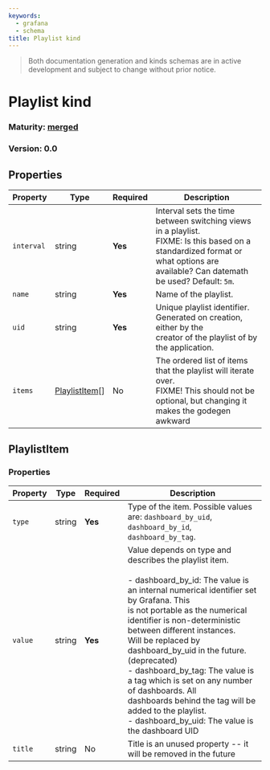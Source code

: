 ```yaml
---
keywords:
  - grafana
  - schema
title: Playlist kind
---
```

> Both documentation generation and kinds schemas are in active development and subject to change without prior notice.

# Playlist kind

### Maturity: [merged](../../../maturity/#merged)
### Version: 0.0

## Properties

| Property   | Type                            | Required | Description                                                                                                                                                                         |
|------------|---------------------------------|----------|-------------------------------------------------------------------------------------------------------------------------------------------------------------------------------------|
| `interval` | string                          | **Yes**  | Interval sets the time between switching views in a playlist.<br/>FIXME: Is this based on a standardized format or what options are available? Can datemath be used? Default: `5m`. |
| `name`     | string                          | **Yes**  | Name of the playlist.                                                                                                                                                               |
| `uid`      | string                          | **Yes**  | Unique playlist identifier. Generated on creation, either by the<br/>creator of the playlist of by the application.                                                                 |
| `items`    | [PlaylistItem](#playlistitem)[] | No       | The ordered list of items that the playlist will iterate over.<br/>FIXME! This should not be optional, but changing it makes the godegen awkward                                    |

## PlaylistItem

### Properties

| Property | Type   | Required | Description                                                                                                                                                                                                                                                                                                                                                                                                                                                                                                                                     |
|----------|--------|----------|-------------------------------------------------------------------------------------------------------------------------------------------------------------------------------------------------------------------------------------------------------------------------------------------------------------------------------------------------------------------------------------------------------------------------------------------------------------------------------------------------------------------------------------------------|
| `type`   | string | **Yes**  | Type of the item. Possible values are: `dashboard_by_uid`, `dashboard_by_id`, `dashboard_by_tag`.                                                                                                                                                                                                                                                                                                                                                                                                                                               |
| `value`  | string | **Yes**  | Value depends on type and describes the playlist item.<br/><br/> - dashboard_by_id: The value is an internal numerical identifier set by Grafana. This<br/> is not portable as the numerical identifier is non-deterministic between different instances.<br/> Will be replaced by dashboard_by_uid in the future. (deprecated)<br/> - dashboard_by_tag: The value is a tag which is set on any number of dashboards. All<br/> dashboards behind the tag will be added to the playlist.<br/> - dashboard_by_uid: The value is the dashboard UID |
| `title`  | string | No       | Title is an unused property -- it will be removed in the future                                                                                                                                                                                                                                                                                                                                                                                                                                                                                 |


